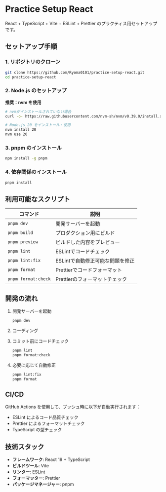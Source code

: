 # Practice Setup React

React + TypeScript + Vite + ESLint + Prettier のプラクティス用セットアップです。

## セットアップ手順

### 1. リポジトリのクローン

```bash
git clone https://github.com/Ryoma0101/practice-setup-react.git
cd practice-setup-react
```

### 2. Node.js のセットアップ

**推奨：nvm を使用**

```bash
# nvmがインストールされていない場合
curl -o- https://raw.githubusercontent.com/nvm-sh/nvm/v0.39.0/install.sh | bash

# Node.js 20 をインストール・使用
nvm install 20
nvm use 20
```

### 3. pnpm のインストール

```bash
npm install -g pnpm
```

### 4. 依存関係のインストール

```bash
pnpm install
```

## 利用可能なスクリプト

| コマンド | 説明 |
|----------|------|
| `pnpm dev` | 開発サーバーを起動 |
| `pnpm build` | プロダクション用にビルド |
| `pnpm preview` | ビルドした内容をプレビュー |
| `pnpm lint` | ESLintでコードチェック |
| `pnpm lint:fix` | ESLintで自動修正可能な問題を修正 |
| `pnpm format` | Prettierでコードフォーマット |
| `pnpm format:check` | Prettierのフォーマットチェック |

## 開発の流れ

1. 開発サーバーを起動
   ```bash
   pnpm dev
   ```

2. コーディング

3. コミット前にコードチェック
   ```bash
   pnpm lint
   pnpm format:check
   ```

4. 必要に応じて自動修正
   ```bash
   pnpm lint:fix
   pnpm format
   ```

## CI/CD

GitHub Actions を使用して、プッシュ時に以下が自動実行されます：

- ESLint によるコード品質チェック
- Prettier によるフォーマットチェック
- TypeScript の型チェック

## 技術スタック

- **フレームワーク**: React 19 + TypeScript
- **ビルドツール**: Vite
- **リンター**: ESLint
- **フォーマッター**: Prettier
- **パッケージマネージャー**: pnpm
